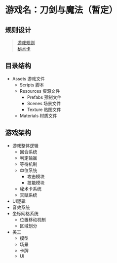 # 游戏名：刀剑与魔法（暂定）
## 规则设计
>[游戏规则](https://github.com/BATTLEHAWK00/MyFirstGame/blob/master/GameRules.md)<br>
>[秘术卡](https://github.com/BATTLEHAWK00/MyFirstGame/blob/master/Cards.md)
## 目录结构
* Assets 游戏文件
    * Scripts 脚本
    * Resources 资源文件
        * Prefabs 预制文件
        * Scenes 场景文件
        * Texture 贴图文件
    * Materials 材质文件
## 游戏架构
* 游戏整体逻辑
    * 回合系统
    * 判定输赢
    * 等待机制
    * 单位系统
        * 攻击模块
        * 技能模块
    * 秘术卡系统
    * 天赋系统
* UI逻辑
* 音效系统
* 坐标网格系统
    * 位置移动机制
    * 区域划分
* 美工
    * 模型
    * 场景
    * 卡牌
    * UI